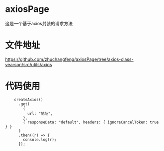 # axiosPage
这是一个基于axios封装的请求方法
# 文件地址
https://github.com/zhuchangfeng/axiosPage/tree/axios-class-vearson/src/utils/axios
# 代码使用
```
    createAxios()
      .get(
        {
          url: "地址",
        },
        { responseData: "default", headers: { ignoreCancelToken: true } }
      )
      .then((r) => {
        console.log(r);
      });
```
